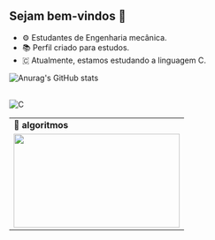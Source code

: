## Sejam bem-vindos 👋 ##

   - ⚙ Estudantes de Engenharia mecânica.
   - 📚 Perfil criado para estudos.
   - 🇨 Atualmente, estamos estudando a linguagem C.
     
   ![Anurag's GitHub stats](https://github-readme-stats.vercel.app/api?username=turmaEGMalgoritmos&show_icons=true&theme=dracula)
   
   <div style="display: inline_block"><br/>
     <img align="center" alt="C" src="https://img.shields.io/badge/C-00599C?style=for-the-badge&logo=c&logoColor=white"
     </div>
 
 
 <div align="center">
<table>
    <tr>
      <td>
        <b>🧪 algoritmos</b>
      </td>
  </tr>   
      </td>
      <td>
          <img src="https://reactiongifs.me/wp-content/uploads/2019/05/Testers-Vs-Developers.gif" width="300px" height="170px">
  </table>
</div>
